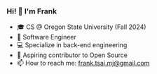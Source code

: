<h3>Hi! 👋 I'm Frank </h3>

- 🎓 CS @ Oregon State University (Fall 2024)
- 💼 Software Engineer
- 💻 Specialize in back-end engineering
- 🌱 Aspiring contributor to Open Source
- 📫 How to reach me: frank.tsai.mj@gmail.com

